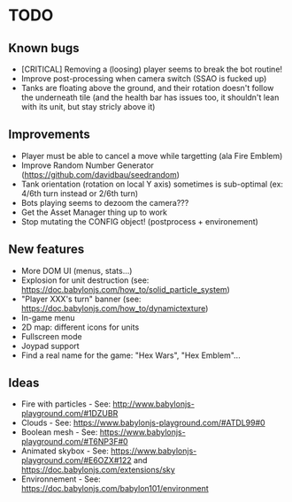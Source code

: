 # TODO

## Known bugs

* [CRITICAL] Removing a (loosing) player seems to break the bot routine!
* Improve post-processing when camera switch (SSAO is fucked up)
* Tanks are floating above the ground, and their rotation doesn't follow the underneath tile (and the health bar has issues too, it shouldn't lean with its unit, but stay stricly above it)

## Improvements

* Player must be able to cancel a move while targetting (ala Fire Emblem)
* Improve Random Number Generator (https://github.com/davidbau/seedrandom)
* Tank orientation (rotation on local Y axis) sometimes is sub-optimal (ex: 4/6th turn instead or 2/6th turn)
* Bots playing seems to dezoom the camera???
* Get the Asset Manager thing up to work
* Stop mutating the CONFIG object! (postprocess + environement)

## New features

* More DOM UI (menus, stats...)
* Explosion for unit destruction (see: https://doc.babylonjs.com/how_to/solid_particle_system)
* "Player XXX's turn" banner (see: https://doc.babylonjs.com/how_to/dynamictexture)
* In-game menu
* 2D map: different icons for units
* Fullscreen mode
* Joypad support
* Find a real name for the game: "Hex Wars", "Hex Emblem"...

## Ideas

* Fire with particles - See: http://www.babylonjs-playground.com/#1DZUBR
* Clouds - See: https://www.babylonjs-playground.com/#ATDL99#0
* Boolean mesh - See: https://www.babylonjs-playground.com/#T6NP3F#0
* Animated skybox - See: https://www.babylonjs-playground.com/#E6OZX#122 and https://doc.babylonjs.com/extensions/sky
* Environnement - See: https://doc.babylonjs.com/babylon101/environment

